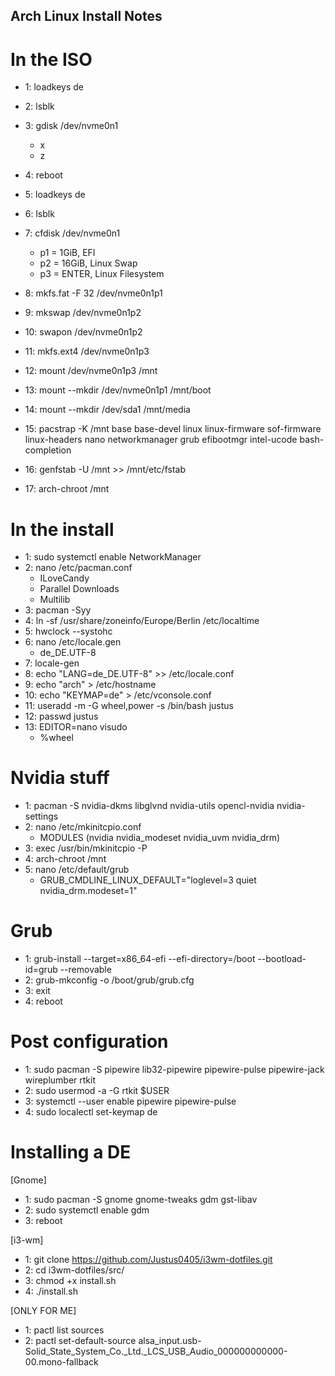 ## Arch Linux Install Notes ##

# In the ISO

 - 1: loadkeys de
 - 2: lsblk
 - 3: gdisk /dev/nvme0n1
      - x
      - z
 - 4: reboot

 - 5: loadkeys de
 - 6: lsblk
 - 7: cfdisk /dev/nvme0n1
      - p1 = 1GiB, EFI
      - p2 = 16GiB, Linux Swap
      - p3 = ENTER, Linux Filesystem
 - 8: mkfs.fat -F 32 /dev/nvme0n1p1
 - 9: mkswap /dev/nvme0n1p2
 - 10: swapon /dev/nvme0n1p2
 - 11: mkfs.ext4 /dev/nvme0n1p3
 
 - 12: mount /dev/nvme0n1p3 /mnt
 - 13: mount --mkdir /dev/nvme0n1p1 /mnt/boot
 - 14: mount --mkdir /dev/sda1 /mnt/media
 
 - 15: pacstrap -K /mnt base base-devel linux linux-firmware sof-firmware linux-headers nano networkmanager grub efibootmgr intel-ucode bash-completion
 - 16: genfstab -U /mnt >> /mnt/etc/fstab
 
 - 17: arch-chroot /mnt

# In the install

 - 1: sudo systemctl enable NetworkManager
 - 2: nano /etc/pacman.conf
      - ILoveCandy
      - Parallel Downloads
      - Multilib
 - 3: pacman -Syy
 - 4: ln -sf /usr/share/zoneinfo/Europe/Berlin /etc/localtime
 - 5: hwclock --systohc
 - 6: nano /etc/locale.gen
      - de_DE.UTF-8
 - 7: locale-gen
 - 8: echo "LANG=de_DE.UTF-8" >> /etc/locale.conf
 - 9: echo "arch" > /etc/hostname
 - 10: echo "KEYMAP=de" > /etc/vconsole.conf
 - 11: useradd -m -G wheel,power -s /bin/bash justus
 - 12: passwd justus
 - 13: EDITOR=nano visudo
      - %wheel

# Nvidia stuff

 - 1: pacman -S nvidia-dkms libglvnd nvidia-utils opencl-nvidia nvidia-settings
 - 2: nano /etc/mkinitcpio.conf
      - MODULES (nvidia nvidia_modeset nvidia_uvm nvidia_drm)
 - 3: exec /usr/bin/mkinitcpio -P
 - 4: arch-chroot /mnt
 - 5: nano /etc/default/grub
      - GRUB_CMDLINE_LINUX_DEFAULT="loglevel=3 quiet nvidia_drm.modeset=1"

# Grub

 - 1: grub-install --target=x86_64-efi --efi-directory=/boot --bootload-id=grub --removable
 - 2: grub-mkconfig -o /boot/grub/grub.cfg
 - 3: exit
 - 4: reboot

# Post configuration

 - 1: sudo pacman -S pipewire lib32-pipewire pipewire-pulse pipewire-jack wireplumber rtkit
 - 2: sudo usermod -a -G rtkit $USER
 - 3: systemctl --user enable pipewire pipewire-pulse
 - 4: sudo localectl set-keymap de

# Installing a DE

[Gnome]

 - 1: sudo pacman -S gnome gnome-tweaks gdm gst-libav
 - 2: sudo systemctl enable gdm
 - 3: reboot

[i3-wm]

 - 1: git clone https://github.com/Justus0405/i3wm-dotfiles.git
 - 2: cd i3wm-dotfiles/src/
 - 3: chmod +x install.sh
 - 4: ./install.sh

[ONLY FOR ME]

 - 1: pactl list sources
 - 2: pactl set-default-source alsa_input.usb-Solid_State_System_Co._Ltd._LCS_USB_Audio_000000000000-00.mono-fallback

